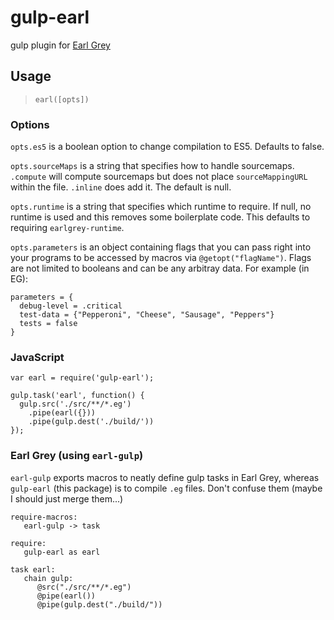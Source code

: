 
gulp-earl
=========

gulp plugin for [Earl Grey](http://earl-grey.io)

Usage
-----

> `earl([opts])`

### Options

`opts.es5` is a boolean option to change compilation to ES5.  Defaults to false.

`opts.sourceMaps` is a string that specifies how to handle sourcemaps. `.compute` will compute sourcemaps but does not place `sourceMappingURL` within the file. `.inline` does add it.  The default is null.

`opts.runtime` is a string that specifies which runtime to require.  If null, no runtime is used and this removes some boilerplate code.  This defaults to requiring `earlgrey-runtime`.

`opts.parameters` is an object containing flags that you can pass right into your programs to be accessed by macros via `@getopt("flagName")`.  Flags are not limited to booleans and can be any arbitray data. For example (in EG):
```earl-grey
parameters = {
  debug-level = .critical
  test-data = {"Pepperoni", "Cheese", "Sausage", "Peppers"}
  tests = false
}
```

### JavaScript

    var earl = require('gulp-earl');

    gulp.task('earl', function() {
      gulp.src('./src/**/*.eg')
        .pipe(earl({}))
        .pipe(gulp.dest('./build/'))
    });


### Earl Grey (using `earl-gulp`)

`earl-gulp` exports macros to neatly define gulp tasks in Earl Grey,
whereas `gulp-earl` (this package) is to compile `.eg` files. Don't
confuse them (maybe I should just merge them...)

    require-macros:
       earl-gulp -> task

    require:
       gulp-earl as earl

    task earl:
       chain gulp:
          @src("./src/**/*.eg")
          @pipe(earl())
          @pipe(gulp.dest("./build/"))

